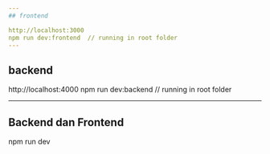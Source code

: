 ```yaml
---
## frontend

http://localhost:3000
npm run dev:frontend  // running in root folder
---
```


## backend

http://localhost:4000
npm run dev:backend // running in root folder

---

## Backend dan Frontend

npm run dev
